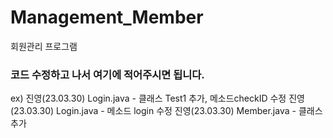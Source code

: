 # Management_Member
회원관리 프로그램

### 코드 수정하고 나서 여기에 적어주시면 됩니다.

ex) 진영(23.03.30) Login.java - 클래스 Test1 추가, 메소드checkID 수정
진영(23.03.30) Login.java - 메소드 login 수정
진영(23.03.30) Member.java - 클래스 추가
